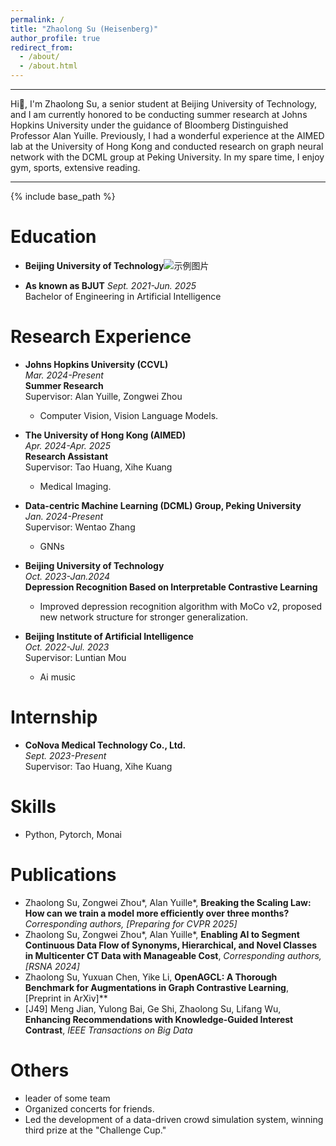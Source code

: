```yaml
---
permalink: /
title: "Zhaolong Su (Heisenberg)"
author_profile: true
redirect_from: 
  - /about/
  - /about.html
---
```

---
Hi🙌, I'm Zhaolong Su, a senior student at Beijing University of Technology, and I am currently honored to be conducting summer research at Johns Hopkins University under the guidance of Bloomberg Distinguished Professor Alan Yuille. Previously, I had a wonderful experience at the AIMED lab at the University of Hong Kong and conducted research on graph neural network with the DCML group at Peking University. In my spare time, I enjoy gym, sports, extensive reading.

---

{% include base_path %}

Education
======
* **Beijing University of Technology**![示例图片](images/bjut.png)

* **As known as BJUT**
  *Sept. 2021-Jun. 2025*  
  Bachelor of Engineering in Artificial Intelligence  

Research Experience
======
* **Johns Hopkins University (CCVL)**  
  *Mar. 2024-Present*  
  **Summer Research**  
  Supervisor: Alan Yuille, Zongwei Zhou
  - Computer Vision, Vision Language Models.

* **The University of Hong Kong (AIMED)**  
  *Apr. 2024-Apr. 2025*  
  **Research Assistant**  
  Supervisor: Tao Huang, Xihe Kuang
  - Medical Imaging.

* **Data-centric Machine Learning (DCML) Group, Peking University**  
  *Jan. 2024-Present*  
  Supervisor: Wentao Zhang  
  - GNNs

* **Beijing University of Technology**  
  *Oct. 2023-Jan.2024*  
  **Depression Recognition Based on Interpretable Contrastive Learning**  
  - Improved depression recognition algorithm with MoCo v2, proposed new network structure for stronger generalization.

* **Beijing Institute of Artificial Intelligence**  
  *Oct. 2022-Jul. 2023*  
  Supervisor: Luntian Mou  
  - Ai music

Internship
======
* **CoNova Medical Technology Co., Ltd.**  
  *Sept. 2023-Present*  
  Supervisor: Tao Huang, Xihe Kuang

Skills
======
* Python, Pytorch, Monai  

Publications
======
* Zhaolong Su, Zongwei Zhou*, Alan Yuille*, **Breaking the Scaling Law: How can we train a model more efficiently over three months?** *Corresponding authors, [Preparing for CVPR 2025]*  
* Zhaolong Su, Zongwei Zhou*, Alan Yuille*, **Enabling AI to Segment Continuous Data Flow of Synonyms, Hierarchical, and Novel Classes in Multicenter CT Data with Manageable Cost**, *Corresponding authors, [RSNA 2024]*  
* Zhaolong Su, Yuxuan Chen, Yike Li, **OpenAGCL: A Thorough Benchmark for Augmentations in Graph Contrastive Learning**, [Preprint in ArXiv]**  
* [J49] Meng Jian, Yulong Bai, Ge Shi, Zhaolong Su, Lifang Wu, **Enhancing Recommendations with Knowledge-Guided Interest Contrast**, *IEEE Transactions on Big Data*


Others
======
* leader of some team
* Organized concerts for friends.  
* Led the development of a data-driven crowd simulation system, winning third prize at the "Challenge Cup."
